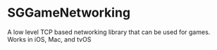 # SGGameNetworking
A low level TCP based networking library that can be used for games. Works in iOS, Mac, and tvOS
